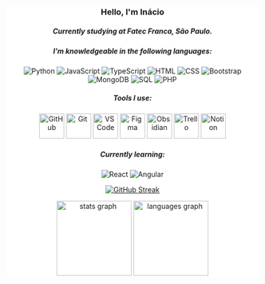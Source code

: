 <div style="background-color: white;">
<h3 align="center">Hello, I'm Inácio</h3>



<h5 align="center">Currently studying at Fatec Franca, São Paulo.</h5>


<h5 align="center" >I'm knowledgeable in the following languages:</h5>
<div align="center">
  <img src="https://img.shields.io/badge/Python-3776AB?style=flat&logo=python&logoColor=white" alt="Python" />
  <img src="https://img.shields.io/badge/JavaScript-F7DF1E?style=flat&logo=javascript&logoColor=black" alt="JavaScript" />
  <img src="https://img.shields.io/badge/TypeScript-007ACC?style=flat&logo=typescript&logoColor=white" alt="TypeScript" />
  <img src="https://img.shields.io/badge/HTML-E34F26?style=flat&logo=html5&logoColor=white" alt="HTML" />
  <img src="https://img.shields.io/badge/CSS-1572B6?style=flat&logo=css3&logoColor=white" alt="CSS" />
  <img src="https://img.shields.io/badge/Bootstrap-563D7C?style=flat&logo=bootstrap&logoColor=white" alt="Bootstrap" />
  <img src="https://img.shields.io/badge/MongoDB-47A248?style=flat&logo=mongodb&logoColor=white" alt="MongoDB" />
  <img src="https://img.shields.io/badge/SQL-4479A1?style=flat&logo=postgresql&logoColor=white" alt="SQL" />
  <img src="https://img.shields.io/badge/PHP-777BB4?style=flat&logo=php&logoColor=white" alt="PHP" />

</div>


<h5 align="center">Tools I use:</h5>
<div  align="center">
      <a href="https://github.com/"><img src="https://img.icons8.com/ios-filled/50/FFFFFF/github.png" width="50" height="50" alt="GitHub" /></a>
    <a href="https://git-scm.com/"><img src="https://img.icons8.com/color/50/FF5733/git.png" width="50" height="50" alt="Git" /></a>
    <a href="https://code.visualstudio.com/"><img src="https://img.icons8.com/color/50/000000/visual-studio-code-2019.png" width="50" height="50" alt="VS Code"></a>
    <a href="https://www.figma.com/"><img src="https://img.icons8.com/color/50/000000/figma.png" width="50" height="50" alt="Figma"></a>
    <a href="https://obsidian.md/"><img src="https://img.icons8.com/color/50/000000/obsidian.png" width="50" height="50" alt="Obsidian"></a>
    <a href="https://trello.com/"><img src="https://img.icons8.com/color/50/000000/trello.png" width="50" height="50" alt="Trello"></a>
    <a href="https://www.notion.so/"><img src="https://img.icons8.com/color/50/000000/notion.png" width="50" height="50" alt="Notion"></a>
</div>
<h5 align="center">Currently learning:</h5>
<div align="center">
  <img src="https://img.shields.io/badge/React-61DAFB?style=flat&logo=react&logoColor=black" alt="React" />
  <img src="https://img.shields.io/badge/Angular-DD0031?style=flat&logo=angular&logoColor=white" alt="Angular" />
</div>


<p align="center">
  <a href="https://git.io/streak-stats">
    <img src="https://github-readme-streak-stats.herokuapp.com?user=Inaciosant&theme=dark&exclude_days=Sun%2CSat" alt="GitHub Streak">
  </a>
</p>
<div align="center">
  <img src="https://github-readme-stats.vercel.app/api?username=inaciosant&hide_title=false&hide_rank=false&show_icons=true&include_all_commits=true&count_private=true&disable_animations=false&theme=dracula&locale=en&hide_border=false&order=1" height="150" alt="stats graph"  />
  <img src="https://github-readme-stats.vercel.app/api/top-langs?username=inaciosant&locale=en&hide_title=false&layout=compact&card_width=320&langs_count=5&theme=dracula&hide_border=false&order=2" height="150" alt="languages graph"  />
</div>
